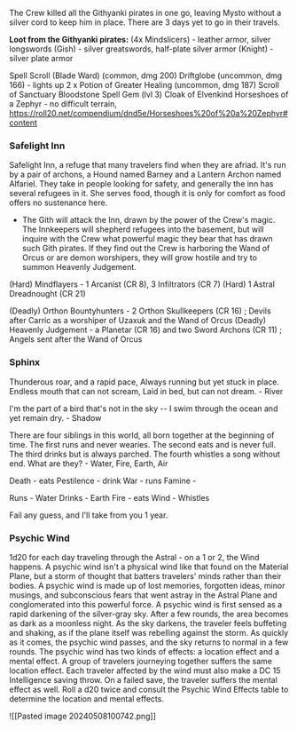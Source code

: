 
The Crew killed all the Githyanki pirates in one go, leaving Mysto without a silver cord to keep him in place. There are 3 days yet to go in their travels.

**Loot from the Githyanki pirates:**
(4x Mindslicers) - leather armor, silver longswords
(Gish) - silver greatswords, half-plate silver armor
(Knight) - silver plate armor

Spell Scroll (Blade Ward) (common, dmg 200)
Driftglobe (uncommon, dmg 166) - lights up
2 x Potion of Greater Healing (uncommon, dmg 187)
Scroll of Sanctuary
Bloodstone Spell Gem (lvl 3)
Cloak of Elvenkind
Horseshoes of a Zephyr - no difficult terrain, https://roll20.net/compendium/dnd5e/Horseshoes%20of%20a%20Zephyr#content

### Safelight Inn

Safelight Inn, a refuge that many travelers find when they are afriad. It's run by a pair of archons, a Hound named Barney and a Lantern Archon named Alfariel. They take in people looking for safety, and generally the inn has several refugees in it. She serves food, though it is only for comfort as food offers no sustenance here.
- The Gith will attack the Inn, drawn by the power of the Crew's magic. The Innkeepers will shepherd refugees into the basement, but will inquire with the Crew what powerful magic they bear that has drawn such Gith pirates. If they find out the Crew is harboring the Wand of Orcus or are demon worshipers, they will grow hostile and try to summon Heavenly Judgement.

(Hard) Mindflayers - 1 Arcanist (CR 8), 3 Infiltrators (CR 7)
(Hard) 1 Astral Dreadnought (CR 21)

(Deadly) Orthon Bountyhunters - 2 Orthon Skullkeepers (CR 16) ; Devils after Carric as a worshiper of Uzaxuk and the Wand of Orcus
(Deadly) Heavenly Judgement - a Planetar (CR 16) and two Sword Archons (CR 11) ; Angels sent after the Wand of Orcus

### Sphinx

Thunderous roar, and a rapid pace, Always running but yet stuck in place. Endless mouth that can not scream, Laid in bed, but can not dream. - River

I'm the part of a bird that's not in the sky -- I swim through the ocean and yet remain dry. - Shadow

There are four siblings in this world, all born together at the beginning of time. The first runs and never wearies. The second eats and is never full. The third drinks but is always parched. The fourth whistles a song without end. What are they? - Water, Fire, Earth, Air

Death - eats
Pestilence -  drink
War - runs
Famine - 

Runs - Water
Drinks - Earth
Fire - eats
Wind - Whistles


Fail any guess, and I'll take from you 1 year.

### Psychic Wind
1d20 for each day traveling through the Astral - on a 1 or 2, the Wind happens.
A psychic wind isn't a physical wind like that found on
the Material Plane, but a storm of thought that batters
travelers' minds rather than their bodies. A psychic
wind is made up of lost memories, forgotten ideas,
minor musings, and subconscious fears that went
astray in the Astral Plane and conglomerated into this
powerful force.
A psychic wind is first sensed as a rapid darkening of
the silver-gray sky. After a few rounds, the area becomes
as dark as a moonless night. As the sky darkens, the
traveler feels buffeting and shaking, as if the plane itself
was rebelling against the storm. As quickly as it comes,
the psychic wind passes, and the sky returns to normal
in a few rounds.
The psychic wind has two kinds of effects: a
location effect and a mental effect. A group of travelers
journeying together suffers the same location effect.
Each traveler affected by the wind must also make a
DC 15 Intelligence saving throw. On a failed save, the
traveler suffers the mental effect as well. Roll a d20
twice and consult the Psychic Wind Effects table to
determine the location and mental effects.

![[Pasted image 20240508100742.png]]


## 